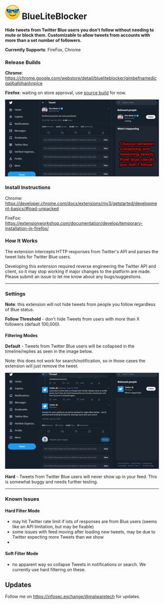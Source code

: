# ![Logo](BlueLiteBlocker/icons/logo-48.png) BlueLiteBlocker 

**Hide tweets from Twitter Blue users you don't follow without needing to mute or block them.
Customizable to allow tweets from accounts with more than a set number of followers.**

**Currently Supports**: FireFox, Chrome
### Release Builds
**Chrome**: https://chrome.google.com/webstore/detail/blueliteblocker/gimbefnamedicgajjballjjhanhnpjce

**Firefox**: waiting on store approval, use [source build](#Install-Instructions) for now.

![Soft Filter Example](/example_screenshot.png?1)


### Install Instructions
Chrome: https://developer.chrome.com/docs/extensions/mv3/getstarted/development-basics/#load-unpacked

FireFox: https://extensionworkshop.com/documentation/develop/temporary-installation-in-firefox/

### How It Works
The extension intercepts HTTP responses from Twitter's API and parses the tweet lists for Twitter Blue users. 

Developing this extension required reverse engineering the Twitter API and client, 
so it may stop working if major changes to the platform are made. Please submit an issue to let me know about any bugs/suggestions.
-- -
### Settings
**Note**: this extension will not hide tweets from people you follow regardless of Blue status.

**Follow Threshold** - don't hide Tweets from users with more than X followers (default 100,000).

#### Filtering Modes

**Default** - Tweets from Twitter Blue users will be collapsed in the timeline/replies as seen in the image below. 

Note: this does not work for search/notification, so in those cases the extension will just remove the tweet.

![Soft Filter Example](screenshot_softblock.png)

**Hard** - Tweets from Twitter Blue users will never show up in your feed. This is somewhat buggy and needs further
testing.

-- -
### Known Issues
#### Hard Filter Mode
- may hit Twitter rate limit if lots of responses are from Blue users (seems like an API limitation, but may be fixable)
- some issues with feed moving after loading new tweets, may be due to Twitter expecting more Tweets than we show
- 

#### Soft Filter Mode
- no apparent way so collapse Tweets in notifications or search. We currently use hard filtering on these.


## Updates

Follow me on https://infosec.exchange/@malwaretech for updates.
 
